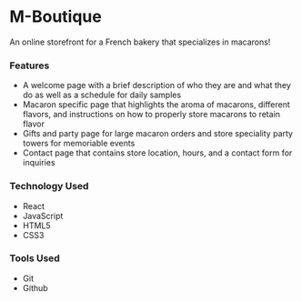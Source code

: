 # M-Boutique
An online storefront for a French bakery that specializes in macarons!

### Features

- A welcome page with a brief description of who they are and what they do as well as a schedule for daily samples
- Macaron specific page that highlights the aroma of macarons, different flavors, and instructions on how to properly store macarons to retain flavor
- Gifts and party page for large macaron orders and store speciality party towers for memoriable events
- Contact page that contains store location, hours, and a contact form for inquiries

### Technology Used

- React
- JavaScript
- HTML5
- CSS3

### Tools Used

- Git
- Github
